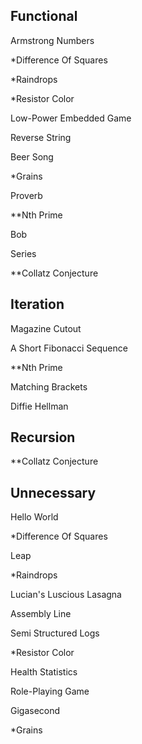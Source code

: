 ## Functional
Armstrong Numbers

*Difference Of Squares

*Raindrops

*Resistor Color

Low-Power Embedded Game

Reverse String

Beer Song

*Grains

Proverb

**Nth Prime

Bob

Series

**Collatz Conjecture

## Iteration
Magazine Cutout

A Short Fibonacci Sequence

**Nth Prime

Matching Brackets

Diffie Hellman

## Recursion
**Collatz Conjecture

## Unnecessary
Hello World

*Difference Of Squares

Leap

*Raindrops

Lucian's Luscious Lasagna

Assembly Line

Semi Structured Logs

*Resistor Color

Health Statistics

Role-Playing Game

Gigasecond

*Grains

